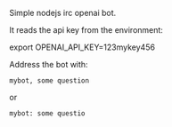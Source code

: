Simple nodejs irc openai bot.

It reads the api key from the environment:

export OPENAI_API_KEY=123mykey456

Address the bot with:

`mybot, some question`

or 

`mybot: some questio`